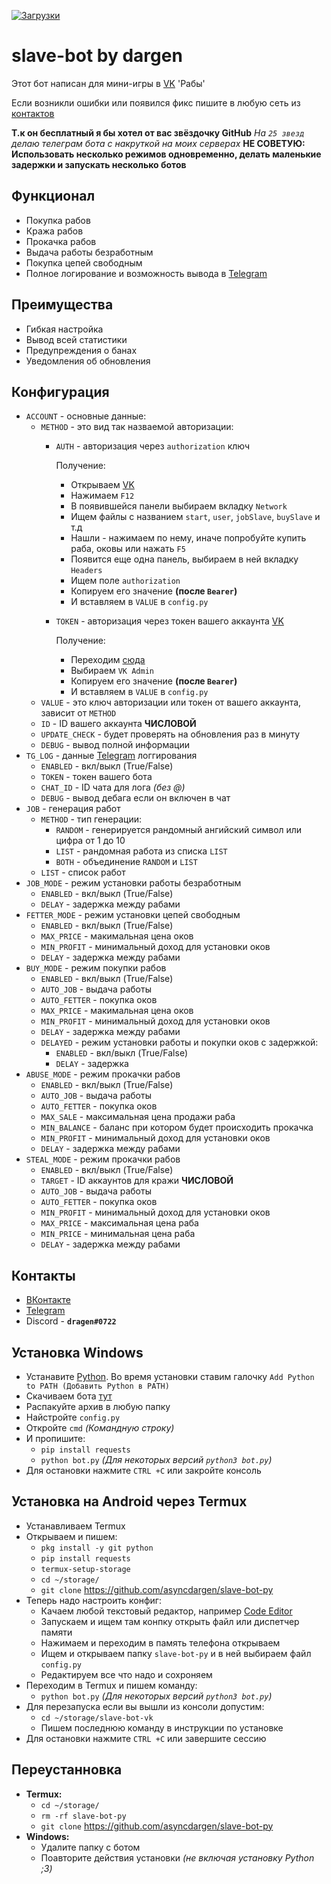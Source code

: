 [![Загрузки](https://img.shields.io/github/downloads/asyncdargen/slave-bot-py/total.svg)]()
# slave-bot by dargen
 
Этот бот написан для мини-игры в [VK](https://vk.com) 'Рабы'

Если возникли ошибки или появился фикс пишите в любую сеть из [контактов](https://github.com/asyncdargen/slave-bot-py#контакты)

**Т.к он бесплатный я бы хотел от вас звёздочку GitHub**
*На `25 звезд` делаю телеграм бота с накруткой на моих серверах*
**НЕ СОВЕТУЮ: Использовать несколько режимов одновременно, делать маленькие задержки и запускать несколько ботов**


## Функционал

 - Покупка рабов
 - Кража рабов
 - Прокачка рабов
 - Выдача работы безработным
 - Покупка цепей свободным
 - Полное логирование и возможность вывода в [Telegram](https://telegram.org)


## Преимущества

 - Гибкая настройка
 - Вывод всей статистики
 - Предупреждения о банах
 - Уведомления об обновления


## Конфигурация
 
 - `ACCOUNT` - основные данные:
   - `METHOD` - это вид так назваемой авторизации:
     - `AUTH` - авторизация через `authorization` ключ
    
        Получение:
       - Открываем [VK](https://vk.com)
       - Нажимаем `F12`
       - В появившейся панели выбираем вкладку `Network`
       - Ищем файлы с названием `start`, `user`, `jobSlave`, `buySlave` и т.д
       - Нашли - нажимаем по нему, иначе попробуйте купить раба, оковы или нажать `F5`
       - Появится еще одна панель, выбираем в ней вкладку `Headers`
       - Ищем поле `authorization`
       - Копируем его значение **(после `Bearer`)**
       - И вставляем в `VALUE` в `config.py`
     - `TOKEN` - авторизация через токен вашего аккаунта [VK](https://vk.com)
   
       Получение:
       - Переходим [сюда](https://vkhost.github.io)
       - Выбираем `VK Admin`
       - Копируем его значение **(после `Bearer`)**
       - И вставляем в `VALUE` в `config.py`
   - `VALUE` - это ключ авторизации или токен от вашего аккаунта, зависит от `METHOD`
   - `ID` - ID вашего аккаунта **ЧИСЛОВОЙ**
   - `UPDATE_CHECK` - будет проверять на обновления раз в минуту
   - `DEBUG` - вывод полной информации
- `TG_LOG` - данные [Telegram](https://telegram.org) логгирования
  - `ENABLED` - вкл/выкл (True/False)
  - `TOKEN` - токен вашего бота
  - `CHAT_ID` - ID чата для лога *(без @)*
  - `DEBUG` - вывод дебага если он включен в чат
- `JOB` - генерация работ
  - `METHOD` - тип генерации:
    - `RANDOM` - генерируется рандомный ангийский символ или цифра от 1 до 10
    - `LIST` - рандомная работа из списка `LIST`
    - `BOTH` - объединение `RANDOM` и `LIST`
  - `LIST` - список работ
- `JOB_MODE` - режим установки работы безработным
  - `ENABLED` - вкл/выкл (True/False)
  - `DELAY` - задержка между рабами
- `FETTER_MODE` - режим установки цепей свободным
  - `ENABLED` - вкл/выкл (True/False)
  - `MAX_PRICE` - макимальная цена оков
  - `MIN_PROFIT` - минимальный доход для установки оков
  - `DELAY` - задержка между рабами
- `BUY_MODE` - режим покупки рабов
  - `ENABLED` - вкл/выкл (True/False)
  - `AUTO_JOB` - выдача работы
  - `AUTO_FETTER` - покупка оков
  - `MAX_PRICE` - макимальная цена оков
  - `MIN_PROFIT` - минимальный доход для установки оков
  - `DELAY` - задержка между рабами
  - `DELAYED` - режим установки работы и покупки оков с задержкой:
    - `ENABLED` - вкл/выкл (True/False)
    - `DELAY` - задержка
- `ABUSE_MODE` - режим прокачки рабов
  - `ENABLED` - вкл/выкл (True/False)
  - `AUTO_JOB` - выдача работы
  - `AUTO_FETTER` - покупка оков
  - `MAX_SALE` - максимальная цена продажи раба
  - `MIN_BALANCE` - баланс при котором будет происходить прокачка
  - `MIN_PROFIT` - минимальный доход для установки оков
  - `DELAY` - задержка между рабами
- `STEAL_MODE` - режим прокачки рабов
  - `ENABLED` - вкл/выкл (True/False)
  - `TARGET` - ID аккаунтов для кражи **ЧИСЛОВОЙ**
  - `AUTO_JOB` - выдача работы
  - `AUTO_FETTER` - покупка оков
  - `MIN_PROFIT` - минимальный доход для установки оков
  - `MAX_PRICE` - максимальная цена раба
  - `MIN_PRICE` - минимальная цена раба
  - `DELAY` - задержка между рабами


## Контакты
 - [ВКонтакте](https://vk.com/asyncdargen)
 - [Telegram](https://t.me/asyncdargen)
 - Discord - **`dragen#0722`**


## Установка Windows
 - Устанавите [Python](https://www.python.org/downloads/windows). Во время установки ставим галочку `Add Python to PATH (Добавить Python в PATH)`
 - Скачиваем бота [тут](https://github.com/asyncdargen/slave-bot-py/archive/refs/heads/main.zip)
 - Распакуйте архив в любую папку
 - Найстройте `config.py` 
 - Откройте `cmd` *(Командную строку)*
 - И пропишите:
   - `pip install requests`   
   - `python bot.py` *(Для некоторых версий `python3 bot.py`)*
 - Для остановки нажмите `CTRL +C` или закройте консоль


## Установка на Android через Termux
 - Устанавливаем Termux
 - Открываем и пишем:
   - `pkg install -y git python`
   - `pip install requests`   
   - `termux-setup-storage`
   - `cd ~/storage/`
   - `git clone` https://github.com/asyncdargen/slave-bot-py
 - Теперь надо настроить конфиг:
   - Качаем любой текстовый редактор, например [Code Editor](https://play.google.com/store/apps/details?id=com.rhmsoft.code)
   - Запускаем и ищем там конпку открыть файл или диспетчер памяти
   - Нажимаем и переходим в память телефона открываем
   - Ищем и открываем папку `slave-bot-py` и в ней выбираем файл `config.py`
   - Редактируем все что надо и сохроняем
 - Переходим в Termux и пишем команду:
   - `python bot.py` *(Для некоторых версий `python3 bot.py`)*
 - Для перезапуска если вы вышли из консоли допустим:
   - `cd ~/storage/slave-bot-vk`
   - Пишем последнюю команду в инструкции по установке
 - Для остановки нажмите `CTRL +C` или завершите сессию


## Переустанновка
 - **Termux:**
   - `cd ~/storage/`
   - `rm -rf slave-bot-py`
   - `git clone` https://github.com/asyncdargen/slave-bot-py
 - **Windows:**
   - Удалите папку с ботом
   - Поавторите действия установки *(не включая установку Python ;3)*
